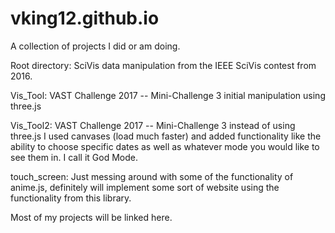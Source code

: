 # vking12.github.io

A collection of projects I did or am doing.

Root directory: SciVis data manipulation from the IEEE SciVis contest from 2016.

Vis_Tool: VAST Challenge 2017 -- Mini-Challenge 3 initial manipulation using three.js

Vis_Tool2: VAST Challenge 2017 -- Mini-Challenge 3 instead of using three.js I used canvases (load much faster) and added
functionality like the ability to choose specific dates as well as whatever mode you would like to see them in.
I call it God Mode.

touch_screen: Just messing around with some of the functionality of anime.js, definitely will implement some sort of website using the functionality from this library.

Most of my projects will be linked here.
